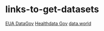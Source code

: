 # links-to-get-datasets

[EUA DataGov](https://catalog.data.gov)
[Healthdata Gov](https://healthdata.gov/)
[data.world](https://data.world/)
